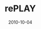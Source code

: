 ---
layout: music 
title: "rePLAY"
series: "PLAY"
date: 2010-10-04 
description: "Chuck Mingo talks about discovering joy through play."
audio: "http://s3.amazonaws.com/crossroadsaudiomessages/replay.mp3"
audio-duration: "35:56"
src: "http://www.crossroads.net/players/media/mediumHz/PLAY_190x110.jpg"
---